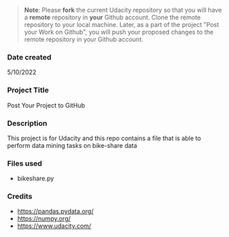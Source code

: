 >**Note**: Please **fork** the current Udacity repository so that you will have a **remote** repository in **your** Github account. Clone the remote repository to your local machine. Later, as a part of the project "Post your Work on Github", you will push your proposed changes to the remote repository in your Github account.

### Date created
5/10/2022

### Project Title
Post Your Project to GitHub
### Description
This project is for Udacity and this repo contains a file that is able to perform data mining tasks on bike-share data

### Files used
- bikeshare.py
### Credits
- https://pandas.pydata.org/
- https://numpy.org/
- https://www.udacity.com/
